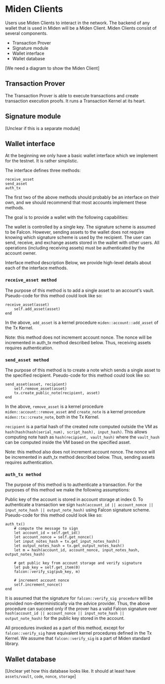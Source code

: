 # Miden Clients
Users use Miden Clients to interact in the network. The backend of any wallet that is used in Miden will be a Miden Client. Miden Clients consist of several components.

* Transaction Prover
* Signature module
* Wallet interface
* Wallet database

[We need a diagram to show the Miden Client]

## Transaction Prover
The Transaction Prover is able to execute transactions and create transaction execution proofs. It runs a Transaction Kernel at its heart.

## Signature module
[Unclear if this is a separate module]

## Wallet interface
At the beginning we only have a basic wallet interface which we implement for the testnet. It is rather simplistic.

The interface defines three methods:

```
receive_asset
send_asset
auth_tx
```

The first two of the above methods should probably be an interface on their own, and we should recommend that most accounts implement these methods.

The goal is to provide a wallet with the following capabilities:

The wallet is controlled by a single key. The signature scheme is assumed to be Falcon. However, sending assets to the wallet does not require knowing which signature scheme is used by the recipient. The user can send, receive, and exchange assets stored in the wallet with other users. All operations (including receiving assets) must be authenticated by the account owner.

Interface method description
Below, we provide high-level details about each of the interface methods.

### `receive_asset method`
The purpose of this method is to add a single asset to an account's vault. Pseudo-code for this method could look like so:

```
receive_asset(asset)
    self.add_asset(asset)
end
```

In the above, `add_asset` is a kernel procedure `miden::account::add_asset` of the Tx Kernel.

Note: this method does not increment account nonce. The nonce will be incremented in auth_tx method described below. Thus, receiving assets requires authentication.

### `send_asset method`
The purpose of this method is to create a note which sends a single asset to the specified recipient. Pseudo-code for this method could look like so:

```
send_asset(asset, recipient)
    self.remove_asset(asset)
    tx.create_public_note(recipient, asset)
end
```

In the above, `remove_asset` is a kernel procedure `miden::account::remove_asset` and `create_note` is a kernel procedure `miden::tx::create_note`, both in the Tx Kernel.

`recipient` is a partial hash of the created note computed outside the VM as `hash(hash(hash(serial_num), script_hash), input_hash)`. This allows computing note hash as `hash(recipient, vault_hash)` where the `vault_hash` can be computed inside the VM based on the specified asset.

Note: this method also does not increment account nonce. The nonce will be incremented in auth_tx method described below. Thus, sending assets requires authentication.

### `auth_tx method`
The purpose of this method is to authenticate a transaction. For the purposes of this method we make the following assumptions:

Public key of the account is stored in account storage at index 0.
To authenticate a transaction we sign `hash(account_id || account_nonce || input_note_hash || output_note_hash)` using Falcon signature scheme. Pseudo-code for this method could look like so:

```
auth_tx()
    # compute the message to sign
    let account_id = self.get_id()
    let account_nonce = self.get_nonce()
    let input_notes_hash = tx.get_input_notes_hash()
    let output_notes_hash = tx.get_output_notes_hash()
    let m = hash(account_id, account_nonce, input_notes_hash, output_notes_hash)

    # get public key from account storage and verify signature
    let pub_key = self.get_item(0)
    falcon::verify_sig(pub_key, m)

    # increment account nonce
    self.increment_nonce()
end
```

It is assumed that the signature for `falcon::verify_sig procedure` will be provided non-deterministically via the advice provider. Thus, the above procedure can succeed only if the prover has a valid Falcon signature over `hash(account_id || account_nonce || input_note_hash || output_note_hash)` for the public key stored in the account.

All procedures invoked as a part of this method, except for `falcon::verify_sig` have equivalent kernel procedures defined in the Tx Kernel. We assume that `falcon::verify_sig` is a part of Miden standard library.

## Wallet database
[Unclear yet how this database looks like. It should at least have `assets/vault`, `code`, `nonce`, `storage`]
